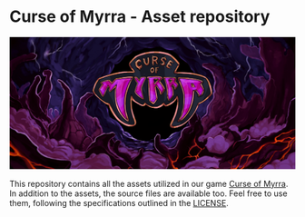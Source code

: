 # Curse of Myrra - Asset repository

<img src="Curse_of_Myrra_logo.png" alt="Curse of Myrra logo">

This repository contains all the assets utilized in our game [Curse of Myrra](https://github.com/lambdaclass/curse_of_myrra).
In addition to the assets, the source files are available too. Feel free to use them, following the specifications outlined in the [LICENSE](LICENSE.MD).